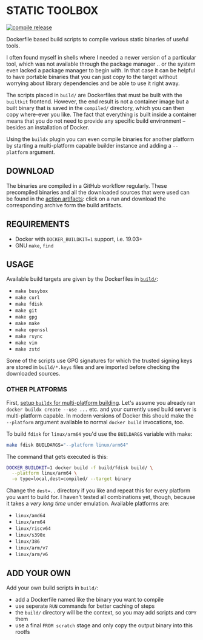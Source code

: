 # STATIC TOOLBOX

[![compile release](https://github.com/ansemjo/static-toolbox/actions/workflows/compile.yml/badge.svg)](https://github.com/ansemjo/static-toolbox/actions/workflows/compile.yml)

Dockerfile based build scripts to compile various static binaries of useful tools.

I often found myself in shells where I needed a newer version of a particular tool, which was not available through the package manager .. or the system even lacked a package manager to begin with. In that case it can be helpful to have portable binaries that you can just copy to the target without worrying about library dependencies and be able to use it right away.

The scripts placed in `build/` are Dockerfiles that must be built with the `builtkit` frontend. However, the end result is not a container image but a built binary that is saved in the `compiled/` directory, which you can then copy where-ever you like. The fact that everything is built inside a container means that you do not need to provide any specific build environment – besides an installation of Docker.

Using the `buildx` plugin you can even compile binaries for another platform by starting a multi-platform capable builder instance and adding a `--platform` argument.

## DOWNLOAD

The binaries are compiled in a GitHub workflow regularly. These precompiled binaries and all the downloaded sources that were used can be found in the [action artifacts](https://github.com/ansemjo/static-toolbox/actions/workflows/compile.yml): click on a run and download the corresponding archive form the build artifacts.

## REQUIREMENTS

* Docker with `DOCKER_BUILDKIT=1` support, i.e. 19.03+
* GNU `make`, `find`

## USAGE

Available build targets are given by the Dockerfiles in [`build/`](build/):

* `make busybox`
* `make curl`
* `make fdisk`
* `make git`
* `make gpg`
* `make make`
* `make openssl`
* `make rsync`
* `make vim`
* `make zstd`

Some of the scripts use GPG signatures for which the trusted signing keys are stored in `build/*.keys` files and are imported before checking the downloaded sources.

### OTHER PLATFORMS

First, [setup `buildx` for multi-platform building](https://docs.docker.com/build/buildx/multiplatform-images/). Let's assume you already ran `docker buildx create --use ...` etc. and your currently used build server is multi-platform capable. In modern versions of Docker this should make the `--platform` argument available to normal `docker build` invocations, too.

To build `fdisk` for `linux/arm64` you'd use the `BUILDARGS` variable with make:

```bash
make fdisk BUILDARGS="--platform linux/arm64"
```

The command that gets executed is this:

```bash
DOCKER_BUILDKIT=1 docker build -f build/fdisk build/ \
  --platform linux/arm64 \
  -o type=local,dest=compiled/ --target binary
```

Change the `dest=..` directory if you like and repeat this for every platform you want to build for. I haven't tested all combinations yet, though, because it takes a *very long time* under emulation. Available platforms are:

* `linux/amd64`
* `linux/arm64`
* `linux/riscv64`
* `linux/s390x`
* `linux/386`
* `linux/arm/v7`
* `linux/arm/v6`

## ADD YOUR OWN

Add your own build scripts in `build/`:

- add a Dockerfile named like the binary you want to compile
- use seperate `RUN` commands for better caching of steps
- the `build/` directory will be the context, so you may add scripts and `COPY` them
- use a final `FROM scratch` stage and only copy the output binary into this rootfs
